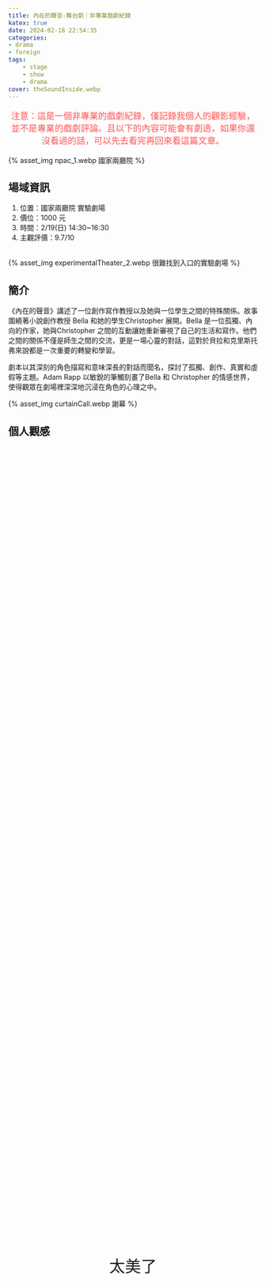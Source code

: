 ```yaml
---
title: 內在的聲音-舞台劇｜非專業戲劇紀錄
katex: true
date: 2024-02-18 22:54:35
categories: 
- drama
- foreign
tags:
    - stage
    - show
    - drama
cover: theSoundInside.webp
---
```


<p style="font-size:1.1rem;color:#f55;text-align:center">
注意：這是一個非專業的戲劇紀錄，僅記錄我個人的觀影經驗，並不是專業的戲劇評論。且以下的內容可能會有劇透，如果你還沒看過的話，可以先去看完再回來看這篇文章。</p>

{% asset_img  npac_1.webp 國家兩廳院 %}

## 場域資訊

1. 位置：國家兩廳院 實驗劇場
2. 價位：1000 元
3. 時間：2/19(日) 14:30~16:30
4. 主觀評價：9.7/10 
<br>
{% asset_img  experimentalTheater_2.webp 很難找到入口的實驗劇場 %}

## 簡介

《內在的聲音》講述了一位創作寫作教授以及她與一位學生之間的特殊關係。故事圍繞著小說創作教授 Bella 和她的學生Christopher 展開。Bella 是一位孤獨、內向的作家，她與Christopher 之間的互動讓她重新審視了自己的生活和寫作。他們之間的關係不僅是師生之間的交流，更是一場心靈的對話，這對於貝拉和克里斯托弗來說都是一次重要的轉變和學習。

劇本以其深刻的角色描寫和意味深長的對話而聞名，探討了孤獨、創作、真實和虛假等主題。Adam Rapp 以敏銳的筆觸刻畫了Bella 和 Christopher 的情感世界，使得觀眾在劇場裡深深地沉浸在角色的心理之中。

{% asset_img  curtainCall.webp 謝幕 %}

## 個人觀感

<div style="height:40vh;">
</div>
<p style="text-align:center;font-size:2rem">太美了</p>
<div style="height:40vh;">
</div>

看完這部舞台劇，帶給的悸動很難用言語形容感受，總結為上面的這三個字。
不知道為什麼，在回想劇中內容的時候，眼眶會有點泛淚。

1. 在這個舞台劇中，兩位角色的行為與互動非常自然，反而有一種「嘿，好像就是我現實生活中認識的人」，在劇中跟著主角的情緒起伏。女教授與男學生在互相激烈的討論文學創作，雖然很大一部分的作家我都不太認識，再加上本舞台劇的文本量非常大，照理說應該很容易失焦。但卻可以感受到角色間的熱情與激動，彷彿一起經歷了激烈的文學討論。
1. 編劇 Adam Rapp 在這部劇中，設計讓角色的台詞就像是小說一般。像是會在正常對話中，偶爾會插入由第一人稱所表示自己內心的想法。在劇中詞藻華麗，但考慮到女教授是教創意寫作的教授，似乎也內心世界文藻華麗也滿合理的。
1. 在劇中表達的意象，偶爾只有卻可以透過文字可以想像畫面內容。(劇透警告)<span style="background-color:#888;color:#888">在女教授請男學生為她注射自殺藥物的那一段，女教授因為麻醉藥，而開始倒數和回想，雖然是只有簡單的用語言表達，觀眾卻可以想像得出來畫面，表現出一種解脫。在觀看這一幕的時候，讓我想到以前看有關於安樂死的記錄片，看著一個人希望另一個最信任的人來殺了自己，想像其內心所面臨的掙扎。</span>
1. 在舞台劇中，設計了許多的停頓與留白。還有一個橋段讓觀眾自行閱讀文字，透過文字的方式留給觀眾一些想像與感受的空間。看完這齣戲有如閱讀完一本小說。
1. 場景設計有趣，透過舞台的泰維克紙捲的滑落，滑落的紙捲可以是打字機所打出的文字、也可以是課堂中的投影幕、或是白雪...。燈光、氛圍配合的也很好。
1. 後來直接去 google 圖書買原文劇本。一邊看著劇本，一邊回想在劇中教授與學生的互動。發現其中的細節滿多，會發現前面某句台詞可能就暗示著未來的某件事情的發生。劇本連結：[The Sound Inside](https://www.google.com.tw/books/edition/_/0-u5DwAAQBAJ?hl=zh-TW&gbpv=0)
1. 過了兩個禮拜才想到，原來主題的《內在的聲音》，其實也呼應了這個舞台劇的情況。因為在劇中主角都會像小說一樣，把內心的想法說出來，所以主題才會是《內在的聲音》。

    {% asset_img  end.webp 散落的紙團是這曾經發生過的故事 %}

## 場地心得

1. 這次實驗劇場的椅子有點難坐，坐到差不多一小時以後，就已經有點不舒服，需要變換姿勢。
2. 因為先前去過實驗劇場看過，以為認為位置應該影響不大。但由於這次的表演有需多演員趴在地板的情節，有時候會被前面的人擋住。
3. 這次嚴重低估這部戲，如果知道是這樣的劇，絕對會買藝文贊助票；這次有點後悔買太便宜的票。後來復盤後，發現是因為我習慣會提早一個月，訂下個月的舞台劇。在看界址創作一月底的 FB ，早鳥票的宣傳方式有點 local，讓我有點無法確定這齣戲的品質會是如何，只能抱持著看看的心態買票，下次看劇應該還要參考表演近期的資訊。
4.  如果未來有開演相同的舞台劇，應該會去二刷。

     {% asset_img  stage.webp 空場 %}